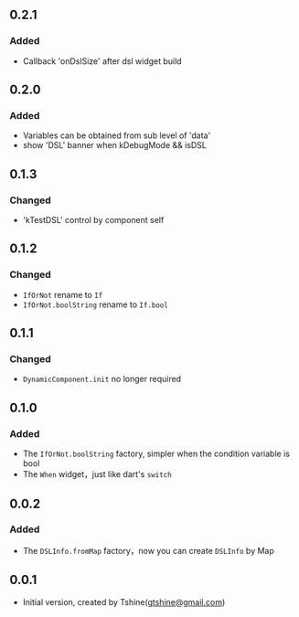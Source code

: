 ## 0.2.1
### Added
- Callback 'onDslSize'  after dsl widget build

## 0.2.0
### Added
- Variables can be obtained from sub level  of 'data'
- show 'DSL' banner when kDebugMode && isDSL

## 0.1.3
### Changed
- 'kTestDSL' control by component self

## 0.1.2
### Changed
- `IfOrNot` rename to `If`
- `IfOrNot.boolString` rename to `If.bool`

## 0.1.1
### Changed
- `DynamicComponent.init` no longer required

## 0.1.0
### Added
- The `IfOrNot.boolString` factory, simpler when the condition variable is bool
- The `When` widget，just like dart's `switch`

## 0.0.2
### Added
- The `DSLInfo.fromMap` factory，now you can create `DSLInfo` by Map

## 0.0.1

- Initial version, created by Tshine(gtshine@gmail.com)
